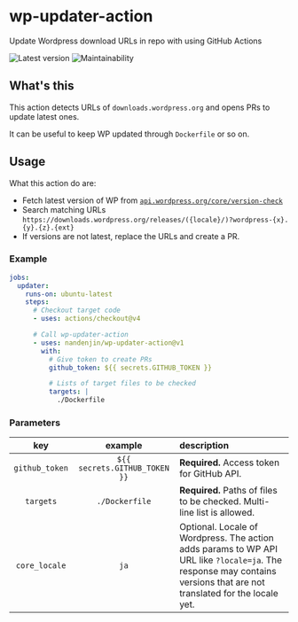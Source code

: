 # wp-updater-action

Update Wordpress download URLs in repo with using GitHub Actions

![Latest version](https://img.shields.io/github/v/tag/nandenjin/wp-updater-action?style=flat-square)
![Maintainability](https://img.shields.io/codeclimate/maintainability/nandenjin/wp-updater-action?style=flat-square&logo=codeclimate)


## What's this

This action detects URLs of `downloads.wordpress.org` and opens PRs to update latest ones.

It can be useful to keep WP updated through `Dockerfile` or so on.

## Usage

What this action do are:

- Fetch latest version of WP from [`api.wordpress.org/core/version-check`](https://api.wordpress.org/core/version-check/1.7)
- Search matching URLs `https://downloads.wordpress.org/releases/({locale}/)?wordpress-{x}.{y}.{z}.{ext}`
- If versions are not latest, replace the URLs and create a PR.

### Example

```yaml
jobs:
  updater:
    runs-on: ubuntu-latest
    steps:
      # Checkout target code
      - uses: actions/checkout@v4

      # Call wp-updater-action
      - uses: nandenjin/wp-updater-action@v1
        with:
          # Give token to create PRs
          github_token: ${{ secrets.GITHUB_TOKEN }}

          # Lists of target files to be checked
          targets: |
            ./Dockerfile
```

### Parameters

|      key       |            example            | description                                                                                                                                                           |
| :------------: | :---------------------------: | :-------------------------------------------------------------------------------------------------------------------------------------------------------------------- |
| `github_token` | `${{ secrets.GITHUB_TOKEN }}` | **Required.** Access token for GitHub API.                                                                                                                            |
|   `targets`    |        `./Dockerfile`         | **Required.** Paths of files to be checked. Multi-line list is allowed.                                                                                               |
| `core_locale`  |             `ja`              | Optional. Locale of Wordpress. The action adds params to WP API URL like `?locale=ja`. The response may contains versions that are not translated for the locale yet. |
